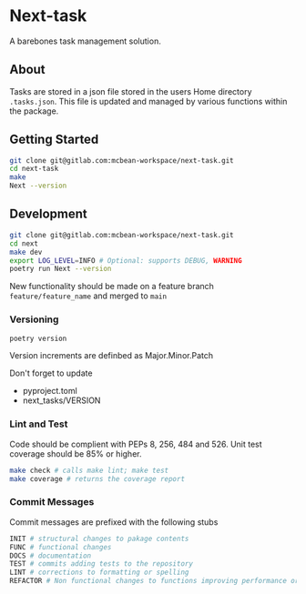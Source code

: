 # Next-task

A barebones task management solution. 

## About
Tasks are stored in a json file stored in the users Home directory `.tasks.json`. This file is updated and managed by various functions within the package.

## Getting Started

```bash
git clone git@gitlab.com:mcbean-workspace/next-task.git
cd next-task
make 
Next --version
```

## Development

```bash
git clone git@gitlab.com:mcbean-workspace/next-task.git
cd next
make dev
export LOG_LEVEL=INFO # Optional: supports DEBUG, WARNING
poetry run Next --version
```

New functionality should be made on a feature branch `feature/feature_name` and merged to `main` 


### Versioning

```bash
poetry version
```

Version increments are definbed as Major.Minor.Patch

Don't forget to update
- pyproject.toml
- next_tasks/VERSION

### Lint and Test

Code should be complient with PEPs 8, 256, 484 and 526.
Unit test coverage should be 85% or higher.

```bash
make check # calls make lint; make test
make coverage # returns the coverage report
```

### Commit Messages

Commit messages are prefixed with the following stubs
```bash
INIT # structural changes to pakage contents
FUNC # functional changes
DOCS # documentation
TEST # commits adding tests to the repository
LINT # corrections to formatting or spelling
REFACTOR # Non functional changes to functions improving performance or readability
```
